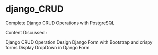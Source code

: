 # django_CRUD

Complete Django CRUD Operations with PostgreSQL

Content Discussed :

Django CRUD Operation
Design Django Form with Bootstrap and crispy forms
Display DropDown in Django Form
